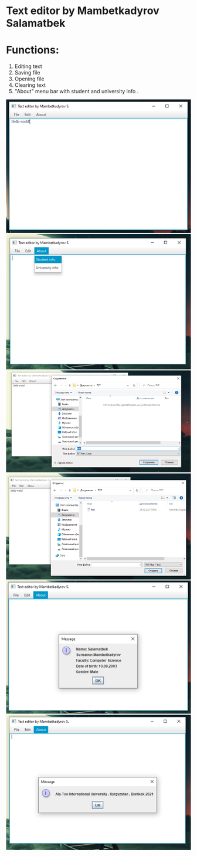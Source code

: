 # Text editor by Mambetkadyrov Salamatbek <br >
# Functions: <br >
 1. Editing text <br >
 2. Saving file <br >
 3. Opening file <br >
 4. Clearing text <br >
 5. "About" menu bar with student and university info .

![Screenshot1](https://github.com/Sakubek1337/javamidterm/blob/main/screenshots/general.PNG)
![Screenshot2](https://github.com/Sakubek1337/javamidterm/blob/main/screenshots/about.PNG)
![Screenshot3](https://github.com/Sakubek1337/javamidterm/blob/main/screenshots/save.PNG)
![Screenshot4](https://github.com/Sakubek1337/javamidterm/blob/main/screenshots/open.PNG)
![Screenshot5](https://github.com/Sakubek1337/javamidterm/blob/main/screenshots/st_info.PNG)
![Screenshot6](https://github.com/Sakubek1337/javamidterm/blob/main/screenshots/un_info.PNG)
